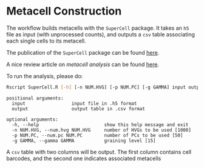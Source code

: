 # Metacell Construction

The workflow builds metacells with the `SuperCell` package. It takes an `h5` file as input (with unprocessed counts), and outputs a `csv` table associating each single cells to its metacell.

The publication of the `SuperCell` package can be found [here](https://doi.org/10.1186/s12859-022-04861-1).

A nice review article on *metacell analysis* can be found [here](https://doi.org/10.1038/s44320-024-00045-6).

To run the analysis, please do:
```bash
Rscript SuperCell.R [-h] [-n NUM.HVG] [-p NUM.PC] [-g GAMMA] input output
```
```
positional arguments:
  input                 input file in .h5 format
  output                output table in .csv format

optional arguments:
  -h, --help                        show this help message and exit
  -n NUM.HVG, --num.hvg NUM.HVG     number of HVGs to be used [1000]
  -p NUM.PC, --num.pc NUM.PC        number of PCs to be used [50]
  -g GAMMA, --gamma GAMMA           graining level [15]
```

A `csv` table with two columns will be output.
The first column contains cell barcodes, and the second one indicates associated metacells
